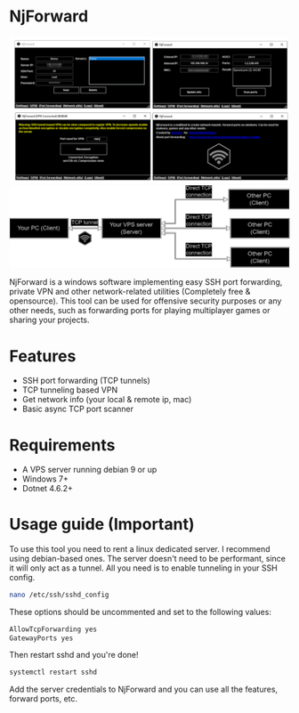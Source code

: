 # NjForward

<div align=center style="background-color: transparent;">
	<img src="preview.png"/>
</div>

<div align=center style="background-color: transparent;">
	<img src="diagram.png"/>
</div>

NjForward is a windows software implementing easy SSH port forwarding, private VPN and other network-related utilities (Completely free & opensource). This tool can be used for offensive security purposes or any other needs, such as forwarding ports for playing multiplayer games or sharing your projects.

# Features
- SSH port forwarding (TCP tunnels)
- TCP tunneling based VPN
- Get network info (your local & remote ip, mac)
- Basic async TCP port scanner

# Requirements

- A VPS server running debian 9 or up
- Windows 7+
- Dotnet 4.6.2+

# Usage guide (Important)

To use this tool you need to rent a linux dedicated server. I recommend using debian-based ones. The server doesn't need to be performant, since it will only act as a tunnel. All you need is to enable tunneling in your SSH config.

```bash
nano /etc/ssh/sshd_config
```

These options should be uncommented and set to the following values:

```
AllowTcpForwarding yes
GatewayPorts yes
```

Then restart sshd and you're done!

```bash
systemctl restart sshd
```

Add the server credentials to NjForward and you can use all the features, forward ports, etc.
